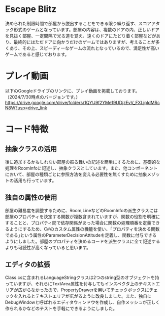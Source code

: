 # Escape Blitz
決められた制限時間で部屋から脱出することをできる限り繰り返す、スコアアタック形式のゲームとなっています。部屋の内容は、複数のドアの内、正しいドアを見抜く部屋、一定間隔で光る道を覚え、遠くのドアにたどり着く部屋などがあり、最終的にはただドアに向かうだけのゲームではありますが、考えることが多くあり、その上、スピーディーなゲームの流れとなっているので、満足性が高いゲームであると感じております。
# プレイ動画
以下のGoogleドライブのリンクに、プレイ動画を掲載しております。（2024/7/30時点のバージョンです。）
https://drive.google.com/drive/folders/1QYU9f2YMe19UDjzEvV_FXLjpldMRcN8W?usp=drive_link
# コード特徴
## 抽象クラスの活用
後に追加するかもしれない部屋の振る舞いの記述を簡単にするために、基礎的な処理をRoomInfoに記述し、抽象クラスとしています。また、他コンポーネントにおいて、部屋の種類ごとに参照方法を変える必要性を無くすために抽象メゾットの活用も行っています。
## 独自の属性の使用
部屋の難易度を調整するために、Room,LineなどのRoomInfoの派生クラスには部屋のプロパティを決定する関数が複数含まれていますが、関数の役割を明確にすることと、プロパティ間で依存関係があった場合に関数の処理順番を定義できるようにするため、C#のカスタム属性の機能を使い、｢プロパティを決める関数である｣という属性のParameterDecisionAttitudeを定義し、関数に付与できるようにしました。部屋のプロパティを決めるコードを派生クラスに全て記述するよりも可読性が高くなっていると思います。
## エディタの拡張
Class.csに含まれるLanguageStringクラスは2つのstring型のオブジェクトを持っていますが、それらにTextArea属性を付与してもインスペクタ上のテキストエリアが広がらなかったので、PropertyDrawerを用いてチェックボックスにチェックを入れるとテキストエリアが広がるように改良しました。また、独自にDebugWindowと呼ばれるエディタウィンドウを作成し、自作メッシュが正しく作られるかなどのテストを手軽にできるようにしました。
